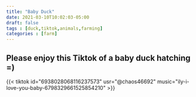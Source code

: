 ```yaml
---
title: "Baby Duck"
date: 2021-03-10T10:02:03-05:00
draft: false
tags : [duck,tiktok,animals,farming]
categories : [farm]
---
```


## Please enjoy this Tiktok of a baby duck hatching =)

{{< tiktok id="6938028068116237573"  usr="@chaos46692" music="ily-i-love-you-baby-6798329661525854210" >}}

